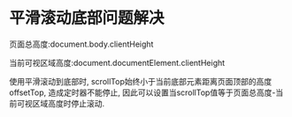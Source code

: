 # 平滑滚动底部问题解决

页面总高度:document.body.clientHeight

当前可视区域高度:document.documentElement.clientHeight

使用平滑滚动到底部时, scrollTop始终小于当前底部元素距离页面顶部的高度offsetTop, 造成定时器不能停止, 因此可以设置当scrollTop值等于页面总高度-当前可视区域高度时停止滚动.